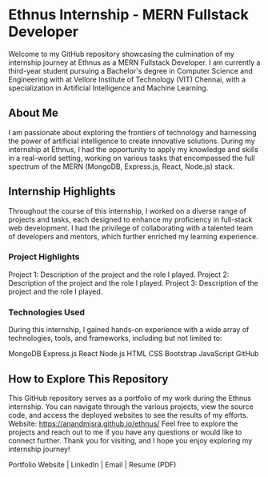 # Ethnus Internship - MERN Fullstack Developer
Welcome to my GitHub repository showcasing the culmination of my internship journey at Ethnus as a MERN Fullstack Developer. I am currently a third-year student pursuing a Bachelor's degree in Computer Science and Engineering with at Vellore Institute of Technology (VIT) Chennai, with a specialization in Artificial Intelligence and Machine Learning.

## About Me
I am passionate about exploring the frontiers of technology and harnessing the power of artificial intelligence to create innovative solutions. During my internship at Ethnus, I had the opportunity to apply my knowledge and skills in a real-world setting, working on various tasks that encompassed the full spectrum of the MERN (MongoDB, Express.js, React, Node.js) stack.

## Internship Highlights
Throughout the course of this internship, I worked on a diverse range of projects and tasks, each designed to enhance my proficiency in full-stack web development. I had the privilege of collaborating with a talented team of developers and mentors, which further enriched my learning experience.

### Project Highlights
Project 1: Description of the project and the role I played.
Project 2: Description of the project and the role I played.
Project 3: Description of the project and the role I played.

### Technologies Used
During this internship, I gained hands-on experience with a wide array of technologies, tools, and frameworks, including but not limited to:

MongoDB
Express.js
React
Node.js
HTML
CSS
Bootstrap
JavaScript
GitHub

## How to Explore This Repository
This GitHub repository serves as a portfolio of my work during the Ethnus internship. You can navigate through the various projects, view the source code, and access the deployed websites to see the results of my efforts.
Website: https://anandmisra.github.io/ethnus/
Feel free to explore the projects and reach out to me if you have any questions or would like to connect further. Thank you for visiting, and I hope you enjoy exploring my internship journey!


Portfolio Website | LinkedIn | Email | Resume (PDF)
